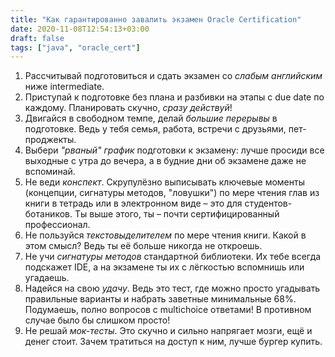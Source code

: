```yaml
---
title: "Как гарантированно завалить экзамен Oracle Certification"
date: 2020-11-08T12:54:13+03:00
draft: false
tags: ["java", "oracle_cert"]
---
```


1. Рассчитывай подготовиться и сдать экзамен со *слабым английским* ниже intermediate.
2. Приступай к подготовке без плана и разбивки на этапы с due date по каждому. Планировать скучно, *сразу действуй*!
3. Двигайся в свободном темпе, делай *большие перерывы* в подготовке. Ведь у тебя семья, работа, встречи с друзьями, пет-проджекты.
4. Выбери *"рваный" график* подготовки к экзамену: лучше просиди все выходные с утра до вечера, а в будние дни об экзамене даже не вспоминай.
5. Не веди *конспект*. Скрупулёзно выписывать ключевые моменты (концепции, сигнатуры методов, "ловушки") по мере чтения глав из книги в тетрадь или в электронном виде – это для студентов-ботаников. Ты выше этого, ты – почти сертифицированный профессионал.
6. Не пользуйся *текстовыделителем* по мере чтения книги. Какой в этом смысл? Ведь ты её больше никогда не откроешь.
7. Не учи *сигнатуры методов* стандартной библиотеки. Их тебе всегда подскажет IDE, а на экзамене ты их с лёгкостью вспомнишь или угадаешь.
8. Надейся на свою *удачу*. Ведь это тест, где можно просто угадывать правильные варианты и набрать заветные минимальные 68%. Подумаешь, полно вопросов с multichoice ответами! В противном случае было бы слишком просто!
9. Не решай *мок-тесты*. Это скучно и сильно напрягает мозги, ещё и денег стоит. Зачем тратиться на доступ к ним, лучше бургер купить.
